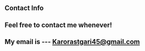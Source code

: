 <title> Contact </title>

## Contact Info



Feel free to contact me whenever! <br>
----

My email is --- Karorastgari45@gmail.com
----